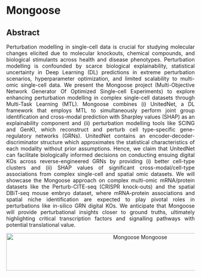 # Mongoose

## Abstract

<div align='justify'> Perturbation modelling in single-cell data is crucial for studying molecular changes elicited due to molecular knockouts, chemical compounds, and biological stimulants across health and disease phenotypes. Perturbation modelling is confounded by scarce biological explainability, statistical uncertainty in Deep Learning (DL) predictions in extreme perturbation scenarios, hyperparameter optimization, and limited scalability to multi-omic single-cell data. We present the Mongoose project (Multi-Objective Network Generator Of Optimized Single-cell Experiments) to explore enhancing perturbation modelling in complex single-cell datasets through Multi-Task Learning (MTL). Mongoose combines (i) UnitedNet, a DL framework that employs MTL to simultaneously perform joint group identification and cross-modal prediction with Sharpley values (SHAP) as an explainability component and (ii) perturbation modelling tools like SCING and GenKI, which reconstruct and perturb cell type-specific gene-regulatory networks (GRNs). UnitedNet contains an encoder-decoder-discriminator structure which approximates the statistical characteristics of each modality without prior assumptions. Hence, we claim that UnitedNet can facilitate biologically informed decisions on conducting ensuing digital KOs across reverse-engineered GRNs by providing (i) better cell-type clusters and (ii) SHAP values of significant cross-modal/cell-type associations from complex single-cell and spatial omic datasets. We will showcase the Mongoose approach on complex multi-omic mRNA/protein datasets like the Perturb-CITE-seq (CRISPR knock-outs) and the spatial DBiT-seq mouse embryo dataset, where mRNA-protein associations and spatial niche identification are expected to play pivotal roles in perturbations like in-silico GRN digital KOs. We anticipate that Mongoose will provide perturbational insights closer to ground truths, ultimately highlighting critical transcription factors and signalling pathways with potential translational value. </div>

<p align="center"> 
<img src=https://github.com/BiodataAnalysisGroup/Mongoose/tree/main/images/Mongoose.png" alt="Mongoose Mongoose" style="height: 100px; width:700px;"/>
</p>